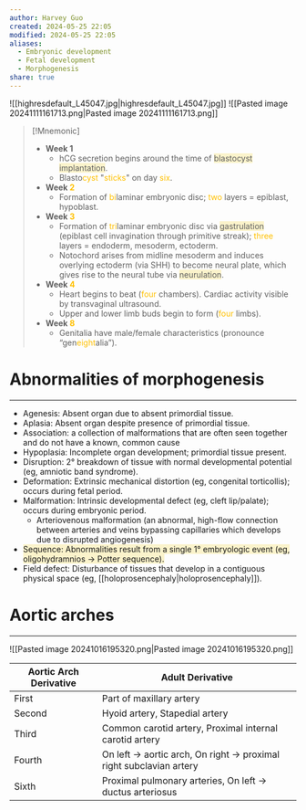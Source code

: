 ```yaml
---
author: Harvey Guo
created: 2024-05-25 22:05
modified: 2024-05-25 22:05
aliases:
  - Embryonic development
  - Fetal development
  - Morphogenesis
share: true
---
```


![[highresdefault_L45047.jpg|highresdefault_L45047.jpg]]
![[Pasted image 20241111161713.png|Pasted image 20241111161713.png]]
>[!Mnemonic] 
>- **Week 1**
> 	 - hCG secretion begins around the time of <span style="background:rgba(240, 200, 0, 0.2)">blastocyst implantation</span>. 
> 	 - Blasto<font color="#ffc000">cyst</font> "<font color="#ffc000">sticks</font>" on day <font color="#ffc000">six</font>.
>- **Week <font color="#ffc000">2</font>**
> 	 - Formation of <font color="#ffc000">bi</font>laminar embryonic disc; <font color="#ffc000">two</font> layers = epiblast, hypoblast.
>- **Week <font color="#ffc000">3**</font>
> 	 - Formation of <font color="#ffc000">tri</font>laminar embryonic disc via <span style="background:rgba(240, 200, 0, 0.2)">gastrulation</span> (epiblast cell invagination through primitive streak); <font color="#ffc000">three</font> layers = endoderm, mesoderm, ectoderm.
> 	 - Notochord arises from midline mesoderm and induces overlying ectoderm (via SHH) to become neural plate, which gives rise to the neural tube via <span style="background:rgba(240, 200, 0, 0.2)">neurulation</span>.
>- **Week <font color="#ffc000">4</font>**
> 	 - Heart begins to beat (<font color="#ffc000">four</font> chambers). Cardiac activity visible by transvaginal ultrasound.
> 	 - Upper and lower limb buds begin to form (<font color="#ffc000">four</font> limbs).
>- **Week <font color="#ffc000">8</font>**
>	- Genitalia have male/female characteristics (pronounce “gen<font color="#ffc000">eight</font>alia”).
# Abnormalities of morphogenesis
---
- Agenesis: Absent organ due to absent primordial tissue.
- Aplasia: Absent organ despite presence of primordial tissue.
- Association: a collection of malformations that are often seen together and do not have a known, common cause 
- Hypoplasia: Incomplete organ development; primordial tissue present.
- Disruption: 2° breakdown of tissue with normal developmental potential (eg, amniotic band syndrome).
- Deformation: Extrinsic mechanical distortion (eg, congenital torticollis); occurs during fetal period.
- Malformation: Intrinsic developmental defect (eg, cleft lip/palate); occurs during embryonic period.
	- Arteriovenous malformation (an abnormal, high-flow connection between arteries and veins bypassing capillaries which develops due to disrupted angiogenesis)
- <span style="background:rgba(240, 200, 0, 0.2)">Sequence: Abnormalities result from a single 1° embryologic event (eg, oligohydramnios → Potter sequence).</span>
- Field defect: Disturbance of tissues that develop in a contiguous physical space (eg, [[holoprosencephaly|holoprosencephaly]]).

# Aortic arches
---
![[Pasted image 20241016195320.png|Pasted image 20241016195320.png]]

| Aortic Arch Derivative | Adult Derivative                                                   |
| ---------------------- | ------------------------------------------------------------------ |
| First                  | Part of maxillary artery                                           |
| Second                 | Hyoid artery, Stapedial artery                                     |
| Third                  | Common carotid artery, Proximal internal carotid artery            |
| Fourth                 | On left → aortic arch, On right → proximal right subclavian artery |
| Sixth                  | Proximal pulmonary arteries, On left → ductus arteriosus           |
